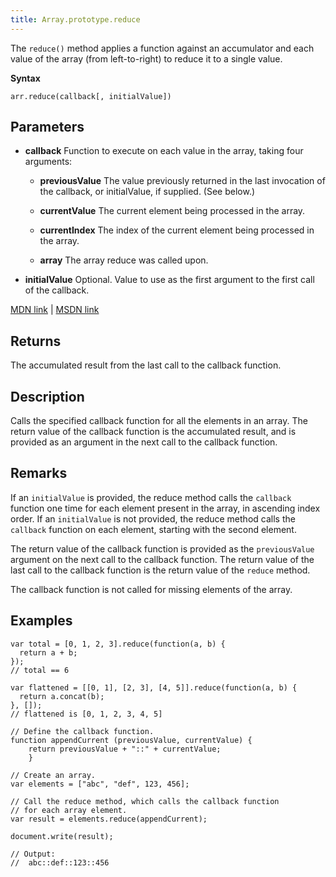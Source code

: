 ```yaml
---
title: Array.prototype.reduce
---
```

The `reduce()` method applies a function against an accumulator and each value of the array (from left-to-right) to reduce it to a single value.

**Syntax**

    arr.reduce(callback[, initialValue])

## Parameters

*   **callback** Function to execute on each value in the array, taking four arguments:

    *   **previousValue** The value previously returned in the last invocation of the callback, or initialValue, if supplied. (See below.)

    *   **currentValue** The current element being processed in the array.
    *   **currentIndex** The index of the current element being processed in the array.

    *   **array** The array reduce was called upon.

*   **initialValue** Optional. Value to use as the first argument to the first call of the callback.

[MDN link](https://developer.mozilla.org/en-US/docs/Web/JavaScript/Reference/Global_Objects/Array/Reduce) | [MSDN link](https://msdn.microsoft.com/en-us/LIBRary/ff679975%28v=vs.94%29.aspx)

## Returns

The accumulated result from the last call to the callback function.

## Description

Calls the specified callback function for all the elements in an array. The return value of the callback function is the accumulated result, and is provided as an argument in the next call to the callback function.

## Remarks

If an `initialValue` is provided, the reduce method calls the `callback` function one time for each element present in the array, in ascending index order. If an `initialValue` is not provided, the reduce method calls the `callback` function on each element, starting with the second element.

The return value of the callback function is provided as the `previousValue` argument on the next call to the callback function. The return value of the last call to the callback function is the return value of the `reduce` method.

The callback function is not called for missing elements of the array.

## Examples

    var total = [0, 1, 2, 3].reduce(function(a, b) {
      return a + b;
    });
    // total == 6

    var flattened = [[0, 1], [2, 3], [4, 5]].reduce(function(a, b) {
      return a.concat(b);
    }, []);
    // flattened is [0, 1, 2, 3, 4, 5]

    // Define the callback function.
    function appendCurrent (previousValue, currentValue) {
        return previousValue + "::" + currentValue;
        }

    // Create an array.
    var elements = ["abc", "def", 123, 456];

    // Call the reduce method, which calls the callback function
    // for each array element.
    var result = elements.reduce(appendCurrent);

    document.write(result);

    // Output:
    //  abc::def::123::456